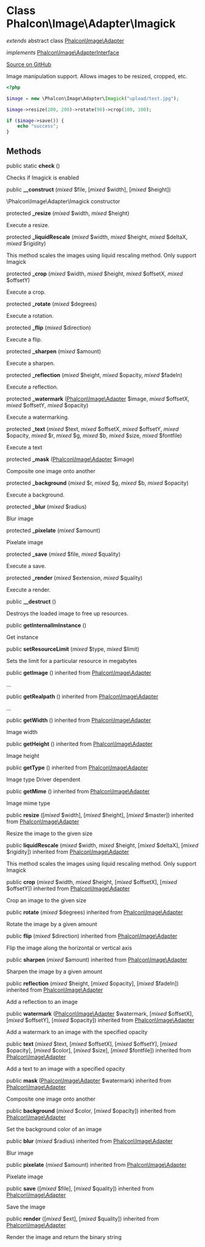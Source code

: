 # Class **Phalcon\\Image\\Adapter\\Imagick**

*extends* abstract class [Phalcon\Image\Adapter](/[[language]]/[[version]]/api/Phalcon_Image_Adapter)

*implements* [Phalcon\Image\AdapterInterface](/[[language]]/[[version]]/api/Phalcon_Image_AdapterInterface)

<a href="https://github.com/phalcon/cphalcon/blob/master/phalcon/image/adapter/imagick.zep" class="btn btn-default btn-sm">Source on GitHub</a>

Image manipulation support. Allows images to be resized, cropped, etc.

```php
<?php

$image = new \Phalcon\Image\Adapter\Imagick("upload/test.jpg");

$image->resize(200, 200)->rotate(90)->crop(100, 100);

if ($image->save()) {
    echo "success";
}

```

## Methods

public static **check** ()

Checks if Imagick is enabled

public **__construct** (*mixed* $file, [*mixed* $width], [*mixed* $height])

\\Phalcon\\Image\\Adapter\\Imagick constructor

protected **_resize** (*mixed* $width, *mixed* $height)

Execute a resize.

protected **_liquidRescale** (*mixed* $width, *mixed* $height, *mixed* $deltaX, *mixed* $rigidity)

This method scales the images using liquid rescaling method. Only support Imagick

protected **_crop** (*mixed* $width, *mixed* $height, *mixed* $offsetX, *mixed* $offsetY)

Execute a crop.

protected **_rotate** (*mixed* $degrees)

Execute a rotation.

protected **_flip** (*mixed* $direction)

Execute a flip.

protected **_sharpen** (*mixed* $amount)

Execute a sharpen.

protected **_reflection** (*mixed* $height, *mixed* $opacity, *mixed* $fadeIn)

Execute a reflection.

protected **_watermark** ([Phalcon\Image\Adapter](/[[language]]/[[version]]/api/Phalcon_Image_Adapter) $image, *mixed* $offsetX, *mixed* $offsetY, *mixed* $opacity)

Execute a watermarking.

protected **_text** (*mixed* $text, *mixed* $offsetX, *mixed* $offsetY, *mixed* $opacity, *mixed* $r, *mixed* $g, *mixed* $b, *mixed* $size, *mixed* $fontfile)

Execute a text

protected **_mask** ([Phalcon\Image\Adapter](/[[language]]/[[version]]/api/Phalcon_Image_Adapter) $image)

Composite one image onto another

protected **_background** (*mixed* $r, *mixed* $g, *mixed* $b, *mixed* $opacity)

Execute a background.

protected **_blur** (*mixed* $radius)

Blur image

protected **_pixelate** (*mixed* $amount)

Pixelate image

protected **_save** (*mixed* $file, *mixed* $quality)

Execute a save.

protected **_render** (*mixed* $extension, *mixed* $quality)

Execute a render.

public **__destruct** ()

Destroys the loaded image to free up resources.

public **getInternalImInstance** ()

Get instance

public **setResourceLimit** (*mixed* $type, *mixed* $limit)

Sets the limit for a particular resource in megabytes

public **getImage** () inherited from [Phalcon\Image\Adapter](/[[language]]/[[version]]/api/Phalcon_Image_Adapter)

...

public **getRealpath** () inherited from [Phalcon\Image\Adapter](/[[language]]/[[version]]/api/Phalcon_Image_Adapter)

...

public **getWidth** () inherited from [Phalcon\Image\Adapter](/[[language]]/[[version]]/api/Phalcon_Image_Adapter)

Image width

public **getHeight** () inherited from [Phalcon\Image\Adapter](/[[language]]/[[version]]/api/Phalcon_Image_Adapter)

Image height

public **getType** () inherited from [Phalcon\Image\Adapter](/[[language]]/[[version]]/api/Phalcon_Image_Adapter)

Image type Driver dependent

public **getMime** () inherited from [Phalcon\Image\Adapter](/[[language]]/[[version]]/api/Phalcon_Image_Adapter)

Image mime type

public **resize** ([*mixed* $width], [*mixed* $height], [*mixed* $master]) inherited from [Phalcon\Image\Adapter](/[[language]]/[[version]]/api/Phalcon_Image_Adapter)

Resize the image to the given size

public **liquidRescale** (*mixed* $width, *mixed* $height, [*mixed* $deltaX], [*mixed* $rigidity]) inherited from [Phalcon\Image\Adapter](/[[language]]/[[version]]/api/Phalcon_Image_Adapter)

This method scales the images using liquid rescaling method. Only support Imagick

public **crop** (*mixed* $width, *mixed* $height, [*mixed* $offsetX], [*mixed* $offsetY]) inherited from [Phalcon\Image\Adapter](/[[language]]/[[version]]/api/Phalcon_Image_Adapter)

Crop an image to the given size

public **rotate** (*mixed* $degrees) inherited from [Phalcon\Image\Adapter](/[[language]]/[[version]]/api/Phalcon_Image_Adapter)

Rotate the image by a given amount

public **flip** (*mixed* $direction) inherited from [Phalcon\Image\Adapter](/[[language]]/[[version]]/api/Phalcon_Image_Adapter)

Flip the image along the horizontal or vertical axis

public **sharpen** (*mixed* $amount) inherited from [Phalcon\Image\Adapter](/[[language]]/[[version]]/api/Phalcon_Image_Adapter)

Sharpen the image by a given amount

public **reflection** (*mixed* $height, [*mixed* $opacity], [*mixed* $fadeIn]) inherited from [Phalcon\Image\Adapter](/[[language]]/[[version]]/api/Phalcon_Image_Adapter)

Add a reflection to an image

public **watermark** ([Phalcon\Image\Adapter](/[[language]]/[[version]]/api/Phalcon_Image_Adapter) $watermark, [*mixed* $offsetX], [*mixed* $offsetY], [*mixed* $opacity]) inherited from [Phalcon\Image\Adapter](/[[language]]/[[version]]/api/Phalcon_Image_Adapter)

Add a watermark to an image with the specified opacity

public **text** (*mixed* $text, [*mixed* $offsetX], [*mixed* $offsetY], [*mixed* $opacity], [*mixed* $color], [*mixed* $size], [*mixed* $fontfile]) inherited from [Phalcon\Image\Adapter](/[[language]]/[[version]]/api/Phalcon_Image_Adapter)

Add a text to an image with a specified opacity

public **mask** ([Phalcon\Image\Adapter](/[[language]]/[[version]]/api/Phalcon_Image_Adapter) $watermark) inherited from [Phalcon\Image\Adapter](/[[language]]/[[version]]/api/Phalcon_Image_Adapter)

Composite one image onto another

public **background** (*mixed* $color, [*mixed* $opacity]) inherited from [Phalcon\Image\Adapter](/[[language]]/[[version]]/api/Phalcon_Image_Adapter)

Set the background color of an image

public **blur** (*mixed* $radius) inherited from [Phalcon\Image\Adapter](/[[language]]/[[version]]/api/Phalcon_Image_Adapter)

Blur image

public **pixelate** (*mixed* $amount) inherited from [Phalcon\Image\Adapter](/[[language]]/[[version]]/api/Phalcon_Image_Adapter)

Pixelate image

public **save** ([*mixed* $file], [*mixed* $quality]) inherited from [Phalcon\Image\Adapter](/[[language]]/[[version]]/api/Phalcon_Image_Adapter)

Save the image

public **render** ([*mixed* $ext], [*mixed* $quality]) inherited from [Phalcon\Image\Adapter](/[[language]]/[[version]]/api/Phalcon_Image_Adapter)

Render the image and return the binary string